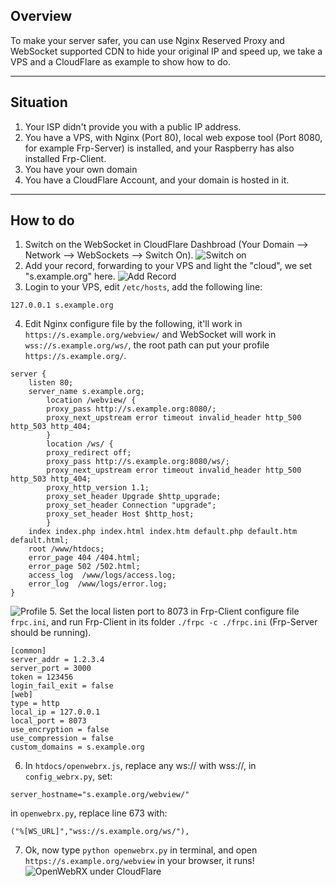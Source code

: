 ## Overview

To make your server safer, you can use Nginx Reserved Proxy and WebSocket supported CDN to hide your original IP and speed up, we take a VPS and a CloudFlare as example to show how to do.

---

## Situation

 1. Your ISP didn't provide you with a public IP address.
 3. You have a VPS, with Nginx (Port 80), local web expose tool (Port 8080, for example Frp-Server) is installed, and your Raspberry has also installed Frp-Client.
 4. You have your own domain
 5. You have a CloudFlare Account, and your domain is hosted in it.

---

## How to do

 1. Switch on the WebSocket in CloudFlare Dashbroad (Your Domain --> Network --> WebSockets --> Switch On).
![Switch on](https://i.imgur.com/XJbJj3J.jpg)
 2. Add your record, forwarding to your VPS and light the "cloud", we set "s.example.org" here.
![Add Record](https://i.imgur.com/j9AWgPm.jpg)
 3. Login to your VPS, edit `/etc/hosts`, add the following line:
```
127.0.0.1 s.example.org
```
 4. Edit Nginx configure file by the following, it'll work in `https://s.example.org/webview/` and WebSocket will work in `wss://s.example.org/ws/`, the root path can put your profile `https://s.example.org/`.
```
server {
    listen 80;
    server_name s.example.org;
        location /webview/ {
        proxy_pass http://s.example.org:8080/;
        proxy_next_upstream error timeout invalid_header http_500 http_503 http_404;
        }
        location /ws/ {
        proxy_redirect off;
        proxy_pass http://s.example.org:8080/ws/;
        proxy_next_upstream error timeout invalid_header http_500 http_503 http_404;
        proxy_http_version 1.1;
        proxy_set_header Upgrade $http_upgrade;
        proxy_set_header Connection "upgrade";
        proxy_set_header Host $http_host;
        }
    index index.php index.html index.htm default.php default.htm default.html;
    root /www/htdocs;
    error_page 404 /404.html;
    error_page 502 /502.html;
    access_log  /www/logs/access.log;
    error_log  /www/logs/error.log;
}
```
![Profile](https://i.imgur.com/XJRwN4X.jpg)
 5. Set the local listen port to 8073 in Frp-Client configure file `frpc.ini`, and run Frp-Client in its folder `./frpc -c ./frpc.ini` (Frp-Server should be running).
```
[common]
server_addr = 1.2.3.4
server_port = 3000
token = 123456
login_fail_exit = false
[web]
type = http
local_ip = 127.0.0.1
local_port = 8073
use_encryption = false
use_compression = false
custom_domains = s.example.org
```
 6. In `htdocs/openwebrx.js`, replace any ws:// with wss://, in `config_webrx.py`, set:
```
server_hostname="s.example.org/webview/"
```
in `openwebrx.py`, replace line 673 with:
```
("%[WS_URL]","wss://s.example.org/ws/"),
```
 7. Ok, now type `python openwebrx.py` in terminal, and open `https://s.example.org/webview` in your browser, it runs!
![OpenWebRX under CloudFlare](https://i.imgur.com/diRXKCu.jpg)
